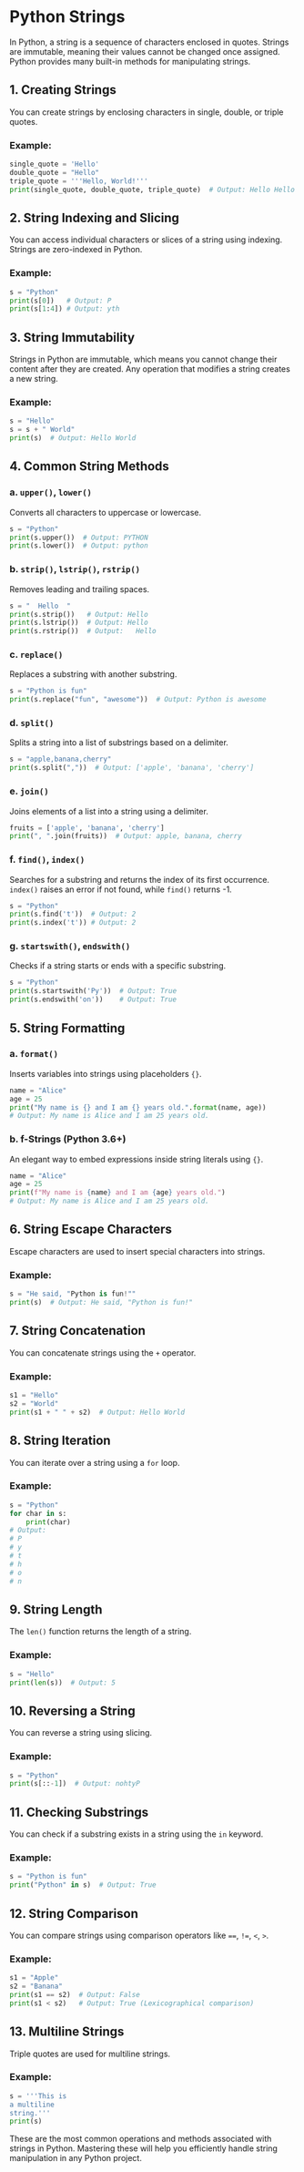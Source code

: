 
# Python Strings

In Python, a string is a sequence of characters enclosed in quotes. Strings are immutable, meaning their values cannot be changed once assigned. Python provides many built-in methods for manipulating strings.

## 1. Creating Strings
You can create strings by enclosing characters in single, double, or triple quotes.
### Example:
```python
single_quote = 'Hello'
double_quote = "Hello"
triple_quote = '''Hello, World!'''
print(single_quote, double_quote, triple_quote)  # Output: Hello Hello Hello, World!
```

## 2. String Indexing and Slicing
You can access individual characters or slices of a string using indexing. Strings are zero-indexed in Python.
### Example:
```python
s = "Python"
print(s[0])   # Output: P
print(s[1:4]) # Output: yth
```

## 3. String Immutability
Strings in Python are immutable, which means you cannot change their content after they are created. Any operation that modifies a string creates a new string.
### Example:
```python
s = "Hello"
s = s + " World"
print(s)  # Output: Hello World
```

## 4. Common String Methods

### a. `upper()`, `lower()`
Converts all characters to uppercase or lowercase.
```python
s = "Python"
print(s.upper())  # Output: PYTHON
print(s.lower())  # Output: python
```

### b. `strip()`, `lstrip()`, `rstrip()`
Removes leading and trailing spaces.
```python
s = "  Hello  "
print(s.strip())   # Output: Hello
print(s.lstrip())  # Output: Hello  
print(s.rstrip())  # Output:   Hello
```

### c. `replace()`
Replaces a substring with another substring.
```python
s = "Python is fun"
print(s.replace("fun", "awesome"))  # Output: Python is awesome
```

### d. `split()`
Splits a string into a list of substrings based on a delimiter.
```python
s = "apple,banana,cherry"
print(s.split(","))  # Output: ['apple', 'banana', 'cherry']
```

### e. `join()`
Joins elements of a list into a string using a delimiter.
```python
fruits = ['apple', 'banana', 'cherry']
print(", ".join(fruits))  # Output: apple, banana, cherry
```

### f. `find()`, `index()`
Searches for a substring and returns the index of its first occurrence. `index()` raises an error if not found, while `find()` returns -1.
```python
s = "Python"
print(s.find('t'))  # Output: 2
print(s.index('t')) # Output: 2
```

### g. `startswith()`, `endswith()`
Checks if a string starts or ends with a specific substring.
```python
s = "Python"
print(s.startswith('Py'))  # Output: True
print(s.endswith('on'))    # Output: True
```

## 5. String Formatting

### a. `format()`
Inserts variables into strings using placeholders `{}`.
```python
name = "Alice"
age = 25
print("My name is {} and I am {} years old.".format(name, age))
# Output: My name is Alice and I am 25 years old.
```

### b. f-Strings (Python 3.6+)
An elegant way to embed expressions inside string literals using `{}`.
```python
name = "Alice"
age = 25
print(f"My name is {name} and I am {age} years old.")
# Output: My name is Alice and I am 25 years old.
```

## 6. String Escape Characters
Escape characters are used to insert special characters into strings.
### Example:
```python
s = "He said, "Python is fun!""
print(s)  # Output: He said, "Python is fun!"
```

## 7. String Concatenation
You can concatenate strings using the `+` operator.
### Example:
```python
s1 = "Hello"
s2 = "World"
print(s1 + " " + s2)  # Output: Hello World
```

## 8. String Iteration
You can iterate over a string using a `for` loop.
### Example:
```python
s = "Python"
for char in s:
    print(char)
# Output:
# P
# y
# t
# h
# o
# n
```

## 9. String Length
The `len()` function returns the length of a string.
### Example:
```python
s = "Hello"
print(len(s))  # Output: 5
```

## 10. Reversing a String
You can reverse a string using slicing.
### Example:
```python
s = "Python"
print(s[::-1])  # Output: nohtyP
```

## 11. Checking Substrings
You can check if a substring exists in a string using the `in` keyword.
### Example:
```python
s = "Python is fun"
print("Python" in s)  # Output: True
```

## 12. String Comparison
You can compare strings using comparison operators like `==`, `!=`, `<`, `>`.
### Example:
```python
s1 = "Apple"
s2 = "Banana"
print(s1 == s2)  # Output: False
print(s1 < s2)   # Output: True (Lexicographical comparison)
```

## 13. Multiline Strings
Triple quotes are used for multiline strings.
### Example:
```python
s = '''This is
a multiline
string.'''
print(s)
```

These are the most common operations and methods associated with strings in Python. Mastering these will help you efficiently handle string manipulation in any Python project.
